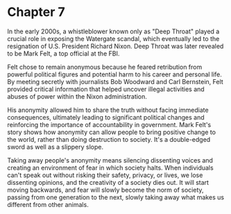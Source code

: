 # Chapter 7

In the early 2000s, a whistleblower known only as "Deep Throat" played a crucial role in exposing the Watergate scandal, which eventually led to the resignation of U.S. President Richard Nixon. Deep Throat was later revealed to be Mark Felt, a top official at the FBI.

Felt chose to remain anonymous because he feared retribution from powerful political figures and potential harm to his career and personal life. By meeting secretly with journalists Bob Woodward and Carl Bernstein, Felt provided critical information that helped uncover illegal activities and abuses of power within the Nixon administration.

His anonymity allowed him to share the truth without facing immediate consequences, ultimately leading to significant political changes and reinforcing the importance of accountability in government. Mark Felt's story shows how anonymity can allow people to bring positive change to the world, rather than doing destruction to society. It's a double-edged sword as well as a slippery slope.

Taking away people's anonymity means silencing dissenting voices and creating an environment of fear in which society halts. When individuals can't speak out without risking their safety, privacy, or lives, we lose dissenting opinions, and the creativity of a society dies out. It will start moving backwards, and fear will slowly become the norm of society, passing from one generation to the next, slowly taking away what makes us different from other animals.
